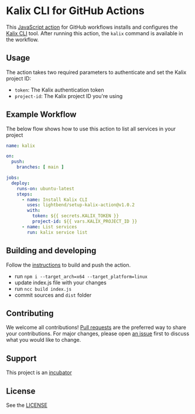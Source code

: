 # Kalix CLI for GitHub Actions

This [JavaScript action](https://docs.github.com/en/actions/creating-actions/creating-a-javascript-action) for GitHub workflows installs and configures the [Kalix CLI](https://docs.kalix.io/kalix/index.html) tool. After running this action, the `kalix` command is available in the workflow. 

## Usage

The action takes two required parameters to authenticate and set the Kalix project ID:

* `token`: The Kalix authentication token
* `project-id`: The Kalix project ID you're using

## Example Workflow

The below flow shows how to use this action to list all services in your project

```yaml
name: kalix

on: 
  push:
    branches: [ main ]

jobs:
  deploy:
    runs-on: ubuntu-latest
    steps:
      - name: Install Kalix CLI
        uses: lightbend/setup-kalix-action@v1.0.2
        with:
          token: ${{ secrets.KALIX_TOKEN }}
          project-id: ${{ vars.KALIX_PROJECT_ID }}
      - name: List services
        run: kalix service list
```

## Building and developing

Follow the [instructions](https://docs.github.com/en/actions/creating-actions/creating-a-javascript-action#commit-tag-and-push-your-action-to-github) to build and push the action.

* run `npm i --target_arch=x64 --target_platform=linux`
* update index.js file with your changes
* run `ncc build index.js`
* commit sources and `dist` folder

## Contributing

We welcome all contributions! [Pull requests](https://github.com/lightbend/setup-kalix-action/pulls) are the preferred way to share your contributions. For major changes, please open [an issue](https://github.com/lightbend/setup-kalix-action/issues) first to discuss what you would like to change.

## Support

This project is an [incubator](https://doc.akka.io/docs/akka-dependencies/current/support-terminology.html#incubating)

## License

See the [LICENSE](./LICENSE)